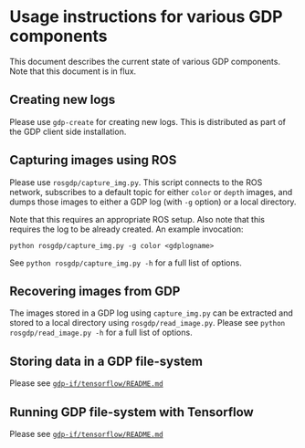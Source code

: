 # Usage instructions for various GDP components

This document describes the current state of various GDP components. Note that
this document is in flux.

## Creating new logs

Please use `gdp-create` for creating new logs. This is distributed as part of
the GDP client side installation.

## Capturing images using ROS

Please use `rosgdp/capture_img.py`. This script connects to the ROS network,
subscribes to a default topic for either `color` or `depth` images, and
dumps those images to either a GDP log (with `-g` option) or a local directory.

Note that this requires an appropriate ROS setup. Also note that this requires
the log to be already created. An example invocation:

`python rosgdp/capture_img.py -g color <gdplogname>`

See `python rosgdp/capture_img.py -h` for a full list of options.

## Recovering images from GDP

The images stored in a GDP log using `capture_img.py` can be extracted and
stored to a local directory using `rosgdp/read_image.py`. Please see `python
rosgdp/read_image.py -h` for a full list of options.

## Storing data in a GDP file-system

Please see [`gdp-if/tensorflow/README.md`](https://gdp.cs.berkeley.edu/redmine/projects/gdp/repository/gdp-if/revisions/master/entry/tensorflow/README.md)

## Running GDP file-system with Tensorflow

Please see [`gdp-if/tensorflow/README.md`](https://gdp.cs.berkeley.edu/redmine/projects/gdp/repository/gdp-if/revisions/master/entry/tensorflow/README.md)
